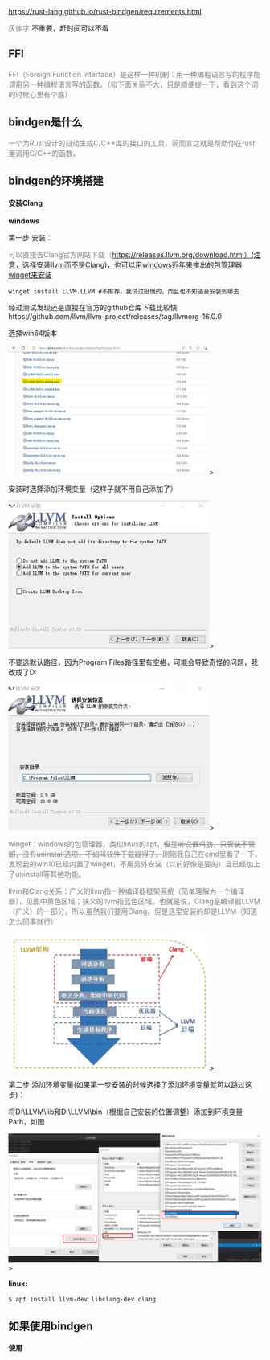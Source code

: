 https://rust-lang.github.io/rust-bindgen/requirements.html

<font color = 808080>灰体字</font> 不重要，赶时间可以不看

## FFI

<font color = 808080>FFI（Foreign Function Interface）是这样一种机制：用一种编程语言写的程序能调用另一种编程语言写的函数。（和下面关系不大，只是顺便提一下，看到这个词的时候心里有个底）</font>

## bindgen是什么

<font color = 808080>一个为Rust设计的自动生成C/C++库的接口的工具，简而言之就是帮助你在rust里调用C/C++的函数。</font>

## bindgen的环境搭建

#### 安装Clang

__windows__

第一步	安装：

<font color = 808080>可以直接去Clang官方网站下载（https://releases.llvm.org/download.html）(注意，选择安装llvm而不是Clang)，也可以用windows近年来推出的包管理器winget来安装</font>

~~~shell
winget install LLVM.LLVM #不推荐，我试过挺慢的，而且也不知道会安装到哪去
~~~

经过测试发现还是直接在官方的github仓库下载比较快https://github.com/llvm/llvm-project/releases/tag/llvmorg-16.0.0

选择win64版本

<img src="5.jpg" width="400">>

安装时选择添加环境变量（这样子就不用自己添加了）

<img src="3.jpg" width="400">>

不要选默认路径，因为Program Files路径里有空格，可能会导致奇怪的问题，我改成了D:

<img src="4.jpg" width="400">>



<font color = 808080>winget：windows的包管理器，类似linux的apt，~~但是听说很鸡肋，只管装不管卸，没有uninstall选项，不如叫软件下载器得了。~~刚刚我自己在cmd里看了一下，发现我的win10已经内置了winget，不用另外安装（以前好像是要的）且已经加上了uninstall等其他功能。</font>

<font color = 808080>llvm和Clang关系：广义的llvm指一种编译器框架系统（简单理解为一个编译器），见图中黄色区域；狭义的llvm指蓝色区域。也就是说，Clang是编译器LLVM（广义）的一部分，所以虽然我们要用Clang，但是这里安装的却是LLVM（知道怎么回事就行）</font>

<img src="1.jpg" width="400">>

第二步	添加环境变量(如果第一步安装的时候选择了添加环境变量就可以跳过这步)：

将D:\LLVM\lib和D:\LLVM\bin（根据自己安装的位置调整）添加到环境变量Path，如图

<img src="2.png" width="800">>

__linux:__

~~~shell
$ apt install llvm-dev libclang-dev clang
~~~

## 如果使用bindgen

#### 使用


